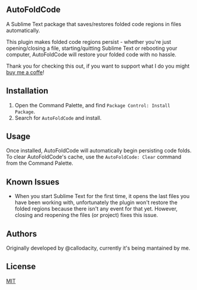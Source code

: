 ## AutoFoldCode
A Sublime Text package that saves/restores folded code regions in files automatically.

This plugin makes folded code regions persist - whether you're just opening/closing a file, starting/quitting Sublime Text or rebooting your computer, AutoFoldCode will restore your folded code with no hassle.

Thank you for checking this out, if you want to support what I do you might [buy me a coffe](https://ko-fi.com/ridetoday)!

## Installation
1. Open the Command Palette, and find `Package Control: Install Package`.
2. Search for `AutoFoldCode` and install.

## Usage
Once installed, AutoFoldCode will automatically begin persisting code folds. To clear AutoFoldCode's cache, use the `AutoFoldCode: Clear` command from the Command Palette.

## Known Issues
- When you start Sublime Text for the first time, it opens the last files you have been working with, unfortunately the plugin won't restore the folded regions because there isn't any event for that yet. However, closing and reopening the files (or project) fixes this issue.

## Authors
Originally developed by @callodacity, currently it's being mantained by me.

## License
[MIT](./LICENSE)

